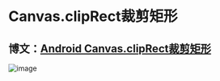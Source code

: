 # Canvas.clipRect裁剪矩形
 
## 博文：[Android Canvas.clipRect裁剪矩形](https://blog.csdn.net/yan13507001470/article/details/122592398)
 
![image](https://user-images.githubusercontent.com/26439413/150635192-31714c54-854b-414f-8663-e409d14b7a43.png)
